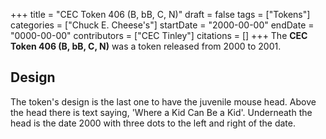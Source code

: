 +++
title = "CEC Token 406 (B, bB, C, N)"
draft = false
tags = ["Tokens"]
categories = ["Chuck E. Cheese's"]
startDate = "2000-00-00"
endDate = "0000-00-00"
contributors = ["CEC Tinley"]
citations = []
+++
The **CEC Token 406 (B, bB, C, N)** was a token released from 2000 to 2001.

## Design

The token's design is the last one to have the juvenile mouse head. Above the head there is text saying, 'Where a Kid Can Be a Kid'. Underneath the head is the date 2000 with three dots to the left and right of the date.
